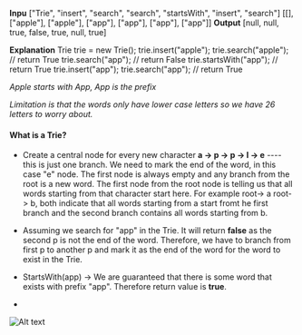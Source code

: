 **Inpu**
["Trie", "insert", "search", "search", "startsWith", "insert", "search"]
[[], ["apple"], ["apple"], ["app"], ["app"], ["app"], ["app"]]
**Output**
[null, null, true, false, true, null, true]

**Explanation**
Trie trie = new Trie();
trie.insert("apple");
trie.search("apple");   // return True
trie.search("app");     // return False
trie.startsWith("app"); // return True
trie.insert("app");
trie.search("app");     // return True

*Apple starts with App, App is the prefix* 

*Limitation is that the words only have lower case letters so we have 26 letters to worry about.* 

#### What is a Trie? 

- Create a central node for every new character **a -> p -> p -> l  -> e** ---- this is just one branch. We need to mark the end of the word, in this case "e" node. The first node is always empty and any branch from the root is a new word. The first node from the root node is telling us that all words starting from that character start here. For example  root-> a  root-> b, both indicate that all words starting from a start fromt he first branch and the second branch contains all words starting from b. 


- Assuming we search for "app" in the Trie. It will return **false** as the second p is not the end of the word. Therefore, we have to branch from first p to another p and mark it as the end of the word for the word to exist in the Trie. 

- StartsWith(app) -> We are guaranteed that there is some word that exists with prefix "app". Therefore return value is **true**. 
-   

![Alt text](https://g.gravizo.com/source/custom_mark10?https%3A%2F%2Fraw.githubusercontent.com%2FTLmaK0%2Fgravizo%2Fmaster%2FREADME.md)
